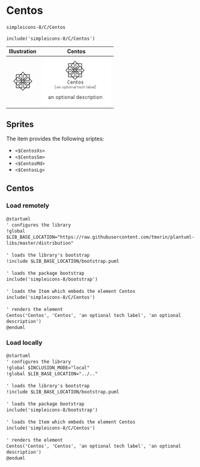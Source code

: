 # Centos


```text
simpleicons-8/C/Centos
```

```text
include('simpleicons-8/C/Centos')
```



| Illustration | Centos |
| :---: | :---: |
| ![illustration for Illustration](../../simpleicons-8/C/Centos.png) | ![illustration for Centos](../../simpleicons-8/C/Centos.Local.png) |



## Sprites
The item provides the following sriptes:

- `<$CentosXs>`
- `<$CentosSm>`
- `<$CentosMd>`
- `<$CentosLg>`





## Centos

### Load remotely
```plantuml
@startuml
' configures the library
!global $LIB_BASE_LOCATION="https://raw.githubusercontent.com/tmorin/plantuml-libs/master/distribution"

' loads the library's bootstrap
!include $LIB_BASE_LOCATION/bootstrap.puml

' loads the package bootstrap
include('simpleicons-8/bootstrap')

' loads the Item which embeds the element Centos
include('simpleicons-8/C/Centos')

' renders the element
Centos('Centos', 'Centos', 'an optional tech label', 'an optional description')
@enduml
```

### Load locally
```plantuml
@startuml
' configures the library
!global $INCLUSION_MODE="local"
!global $LIB_BASE_LOCATION="../.."

' loads the library's bootstrap
!include $LIB_BASE_LOCATION/bootstrap.puml

' loads the package bootstrap
include('simpleicons-8/bootstrap')

' loads the Item which embeds the element Centos
include('simpleicons-8/C/Centos')

' renders the element
Centos('Centos', 'Centos', 'an optional tech label', 'an optional description')
@enduml
```

